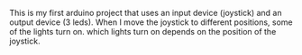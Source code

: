 This is my first arduino project that uses an input device (joystick) and an output device (3 leds). When I move the joystick to different positions, some of the lights turn on. which lights turn on depends on the position of the joystick. 
